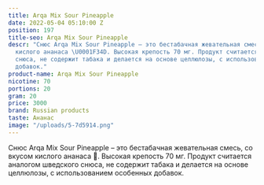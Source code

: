 ```yaml
---
title: Arqa Mix Sour Pineapple
date: 2022-05-04 05:10:00 Z
position: 197
title-seo: Arqa Mix Sour Pineapple
descr: "Снюс Arqa Mix Sour Pineapple – это бестабачная жевательная смесь, со вкусом
  кислого ананаса \U0001F34D. Высокая крепость 70 мг. Продукт считается аналогом шведского
  снюса, не содержит табака и делается на основе целлюлозы, с использованием особенных
  добавок."
product-name: Arqa Mix Sour Pineapple
nicotine: 70
portions: 20
gram: 20
price: 3000
brand: Russian products
taste: Ананас
image: "/uploads/5-7d5914.png"
---
```


Снюс Arqa Mix Sour Pineapple – это бестабачная жевательная смесь, со вкусом кислого ананаса 🍍. Высокая крепость 70 мг. Продукт считается аналогом шведского снюса, не содержит табака и делается на основе целлюлозы, с использованием особенных добавок.